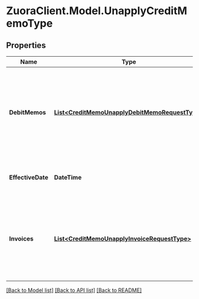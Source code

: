 # ZuoraClient.Model.UnapplyCreditMemoType

## Properties

Name | Type | Description | Notes
------------ | ------------- | ------------- | -------------
**DebitMemos** | [**List&lt;CreditMemoUnapplyDebitMemoRequestType&gt;**](CreditMemoUnapplyDebitMemoRequestType.md) | Container for debit memos that the credit memo is unapplied from. The maximum number of debit memos is 1,000.  | [optional] 
**EffectiveDate** | **DateTime** | The date when the credit memo is unapplied.  | [optional] 
**Invoices** | [**List&lt;CreditMemoUnapplyInvoiceRequestType&gt;**](CreditMemoUnapplyInvoiceRequestType.md) | Container for invoices that the credit memo is unapplied from. The maximum number of invoices is 1,000.  | [optional] 

[[Back to Model list]](../README.md#documentation-for-models) [[Back to API list]](../README.md#documentation-for-api-endpoints) [[Back to README]](../README.md)

